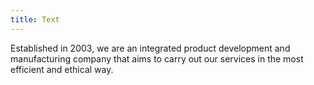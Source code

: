 ```yaml
---
title: Text
---
```


<p>Established in 2003, we are an integrated product development and manufacturing company that aims to carry out our services in the most efficient and ethical way.</p>